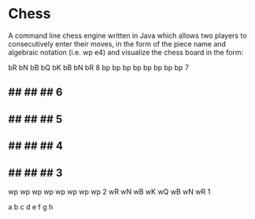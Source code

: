 # Chess

A command line chess engine written in Java which allows two players to consecutively enter their moves, in the form of the piece name and algebraic notation (i.e. wp e4) and visualize the chess board in the form:

bR bN bB bQ bK bB bN bR    8
bp bp bp bp bp bp bp bp    7
   ##    ##    ##    ##    6
##    ##    ##    ##       5
   ##    ##    ##    ##    4
##    ##    ##    ##       3
wp wp wp wp wp wp wp wp    2
wR wN wB wK wQ wB wN wR    1
 
 a  b  c  d  e  f  g  h

